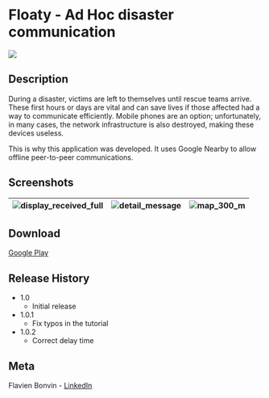 # Floaty - Ad Hoc disaster communication

![](https://user-images.githubusercontent.com/18733561/43367952-8c99c53c-9355-11e8-956d-5cfa5a296352.png)

## Description
During a disaster, victims are left to themselves until rescue teams arrive. These first hours or days are vital and can save lives if those affected had a way to communicate efficiently. Mobile phones are an option; unfortunately, in many cases, the network infrastructure is also destroyed, making these devices useless. 

This is why this application was developed. It uses Google Nearby to allow offline peer-to-peer communications.

## Screenshots
|![display_received_full](https://user-images.githubusercontent.com/18733561/43368006-3b1aeb86-9356-11e8-875f-1696240f5aa0.jpeg) | ![detail_message](https://user-images.githubusercontent.com/18733561/43368009-42366d32-9356-11e8-9407-50ce9f6d98f1.jpeg) | ![map_300_m](https://user-images.githubusercontent.com/18733561/43368011-46e5263e-9356-11e8-820c-01d7330bd7a3.jpeg)  |
|:-:|:-:|---|

## Download
[Google Play](https://play.google.com/store/apps/details?id=ch.hevs.fbonvin.disasterassistance)

## Release History

* 1.0
  * Initial release
* 1.0.1
  * Fix typos in the tutorial
* 1.0.2
  * Correct delay time
  
## Meta
Flavien Bonvin - [LinkedIn](https://www.linkedin.com/in/flavien-bonvin/)
